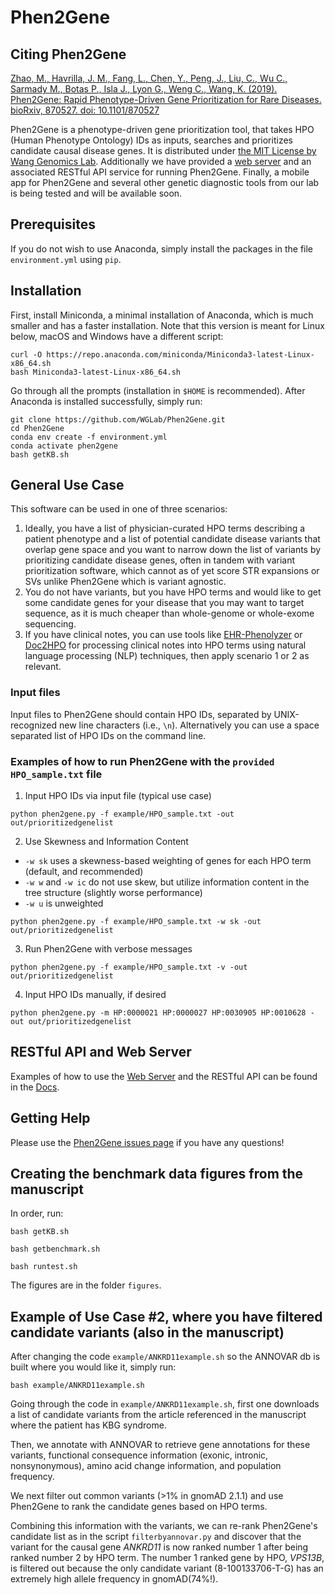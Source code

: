 # Phen2Gene

## Citing Phen2Gene
[Zhao, M., Havrilla, J. M., Fang, L., Chen, Y., Peng, J., Liu, C., Wu C., Sarmady M., Botas P., Isla J., Lyon G., Weng C., Wang, K. (2019). Phen2Gene: Rapid Phenotype-Driven Gene Prioritization for Rare Diseases. bioRxiv, 870527. doi: 10.1101/870527](https://www.biorxiv.org/content/10.1101/870527v1)

Phen2Gene is a phenotype-driven gene prioritization tool, that takes HPO (Human Phenotype Ontology) IDs as inputs, searches and prioritizes candidate causal disease genes.  It is distributed under [the MIT License by Wang Genomics Lab](https://wglab.mit-license.org/).  Additionally we have provided a [web server](https://phen2gene.wglab.org) and an associated RESTful API service for running Phen2Gene.  Finally, a mobile app for Phen2Gene and several other genetic diagnostic tools from our lab is being tested and will be available soon.

## Prerequisites

If you do not wish to use Anaconda, simply install the packages in the file `environment.yml` using `pip`.

## Installation
First, install Miniconda, a minimal installation of Anaconda, which is much smaller and has a faster installation.
Note that this version is meant for Linux below, macOS and Windows have a different script:

```
curl -O https://repo.anaconda.com/miniconda/Miniconda3-latest-Linux-x86_64.sh
bash Miniconda3-latest-Linux-x86_64.sh
```

Go through all the prompts (installation in `$HOME` is recommended).
After Anaconda is installed successfully, simply run:

```
git clone https://github.com/WGLab/Phen2Gene.git
cd Phen2Gene
conda env create -f environment.yml
conda activate phen2gene
bash getKB.sh
```

## General Use Case

This software can be used in one of three scenarios:

1. Ideally, you have a list of physician-curated HPO terms describing a patient phenotype and a list of potential candidate disease variants that overlap gene space and you want to narrow down the list of variants by prioritizing candidate disease genes, often in tandem with variant prioritization software, which cannot as of yet score STR expansions or SVs unlike Phen2Gene which is variant agnostic.
2. You do not have variants, but you have HPO terms and would like to get some candidate genes for your disease that you may want to target sequence, as it is much cheaper than whole-genome or whole-exome sequencing.
3. If you have clinical notes, you can use tools like [EHR-Phenolyzer](https://github.com/WGLab/EHR-Phenolyzer) or [Doc2HPO](https://impact2.dbmi.columbia.edu/doc2hpo/) for processing clinical notes into HPO terms using natural language processing (NLP) techniques, then apply scenario 1 or 2 as relevant.


### Input files
Input files to Phen2Gene should contain HPO IDs, separated by UNIX-recognized new line characters (i.e., `\n`).
Alternatively you can use a space separated list of HPO IDs on the command line.

### Examples of how to run Phen2Gene with the `provided HPO_sample.txt` file

1. Input HPO IDs via input file (typical use case)
```
python phen2gene.py -f example/HPO_sample.txt -out out/prioritizedgenelist
```
2. Use Skewness and Information Content

  * `-w sk` uses a skewness-based weighting of genes for each HPO term (default, and recommended)
  * `-w w` and `-w ic` do not use skew, but utilize information content in the tree structure (slightly worse performance)
  * `-w u` is unweighted

```
python phen2gene.py -f example/HPO_sample.txt -w sk -out out/prioritizedgenelist
```
3. Run Phen2Gene with verbose messages
```
python phen2gene.py -f example/HPO_sample.txt -v -out out/prioritizedgenelist
```
4. Input HPO IDs manually, if desired
```
python phen2gene.py -m HP:0000021 HP:0000027 HP:0030905 HP:0010628 -out out/prioritizedgenelist
```

## RESTful API and Web Server

Examples of how to use the [Web Server](https://phen2gene.wglab.org/) and the RESTful API can be found in the [Docs](https://phen2gene.wglab.org/docs).

## Getting Help

Please use the [Phen2Gene issues page](https://github.com/WGLab/Phen2Gene/issues) if you have any questions!

## Creating the benchmark data figures from the manuscript

In order, run:
```
bash getKB.sh
```
```
bash getbenchmark.sh
```
```
bash runtest.sh
```

The figures are in the folder `figures`.

## Example of Use Case #2, where you have filtered candidate variants (also in the manuscript)

After changing the code `example/ANKRD11example.sh` so the ANNOVAR db is built where you would like it, simply run:

```
bash example/ANKRD11example.sh
```

Going through the code in `example/ANKRD11example.sh`, first one downloads a list of candidate variants from the article referenced in the manuscript where the patient has KBG syndrome.

Then, we annotate with ANNOVAR to retrieve gene annotations for these variants, functional consequence information (exonic, intronic, nonsynonymous), amino acid change information, and population frequency.

We next filter out common variants (>1% in gnomAD 2.1.1) and use Phen2Gene to rank the candidate genes based on HPO terms.

Combining this information with the variants, we can re-rank Phen2Gene's candidate list as in the script `filterbyannovar.py` and discover that the variant for the causal gene _ANKRD11_ is now ranked number 1 after being ranked number 2 by HPO term.  The number 1 ranked gene by HPO, _VPS13B_, is filtered out because the only candidate variant (8-100133706-T-G) has an extremely high allele frequency in gnomAD(74%!).
